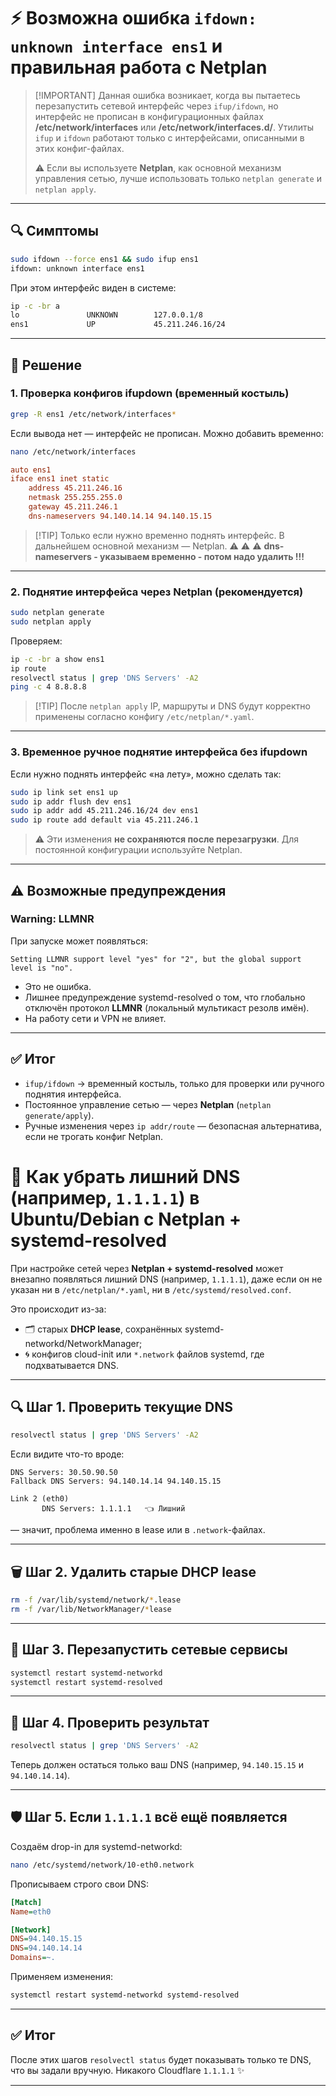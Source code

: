 # ⚡ Возможна ошибка `ifdown: unknown interface ens1` и правильная работа с Netplan

> \[!IMPORTANT]
> Данная ошибка возникает, когда вы пытаетесь перезапустить сетевой интерфейс через `ifup/ifdown`,
> но интерфейс не прописан в конфигурационных файлах **/etc/network/interfaces** или **/etc/network/interfaces.d/**.
> Утилиты `ifup` и `ifdown` работают только с интерфейсами, описанными в этих конфиг-файлах.
>
> ⚠️ Если вы используете **Netplan**, как основной механизм управления сетью, лучше использовать только `netplan generate` и `netplan apply`.

---

## 🔍 Симптомы

```bash
sudo ifdown --force ens1 && sudo ifup ens1
ifdown: unknown interface ens1
```

При этом интерфейс виден в системе:

```bash
ip -c -br a
lo               UNKNOWN        127.0.0.1/8
ens1             UP             45.211.246.16/24
```

---

## 🔧 Решение

### 1. Проверка конфигов ifupdown (временный костыль)

```bash
grep -R ens1 /etc/network/interfaces*
```

Если вывода нет — интерфейс не прописан. Можно добавить временно:

```bash
nano /etc/network/interfaces
```

```ini
auto ens1
iface ens1 inet static
    address 45.211.246.16
    netmask 255.255.255.0
    gateway 45.211.246.1
    dns-nameservers 94.140.14.14 94.140.15.15
```

> \[!TIP]
> Только если нужно временно поднять интерфейс. В дальнейшем основной механизм — Netplan.
> ⚠️ ⚠️ ⚠️ **dns-nameservers - указываем временно - потом надо удалить !!!**

---

### 2. Поднятие интерфейса через Netplan (рекомендуется)

```bash
sudo netplan generate
sudo netplan apply
```

Проверяем:

```bash
ip -c -br a show ens1
ip route
resolvectl status | grep 'DNS Servers' -A2
ping -c 4 8.8.8.8
```

> \[!TIP]
> После `netplan apply` IP, маршруты и DNS будут корректно применены согласно конфигу `/etc/netplan/*.yaml`.

---

### 3. Временное ручное поднятие интерфейса без ifupdown

Если нужно поднять интерфейс «на лету», можно сделать так:

```bash
sudo ip link set ens1 up
sudo ip addr flush dev ens1
sudo ip addr add 45.211.246.16/24 dev ens1
sudo ip route add default via 45.211.246.1
```

> ⚠️ Эти изменения **не сохраняются после перезагрузки**. Для постоянной конфигурации используйте Netplan.

---

## ⚠️ Возможные предупреждения

### Warning: LLMNR

При запуске может появляться:

```
Setting LLMNR support level "yes" for "2", but the global support level is "no".
```

* Это не ошибка.
* Лишнее предупреждение systemd-resolved о том, что глобально отключён протокол **LLMNR** (локальный мультикаст резолв имён).
* На работу сети и VPN не влияет.

---

## ✅ Итог

* `ifup/ifdown` → временный костыль, только для проверки или ручного поднятия интерфейса.
* Постоянное управление сетью — через **Netplan** (`netplan generate/apply`).
* Ручные изменения через `ip addr/route` — безопасная альтернатива, если не трогать конфиг Netplan.


# 📌 Как убрать лишний DNS (например, `1.1.1.1`) в Ubuntu/Debian с Netplan + systemd-resolved

При настройке сетей через **Netplan + systemd-resolved** может внезапно появляться лишний DNS (например, `1.1.1.1`), даже если он не указан ни в `/etc/netplan/*.yaml`, ни в `/etc/systemd/resolved.conf`.

Это происходит из-за:

* 🗂️ старых **DHCP lease**, сохранённых systemd-networkd/NetworkManager;
* 🌀 конфигов cloud-init или `*.network` файлов systemd, где подхватывается DNS.

---

## 🔍 Шаг 1. Проверить текущие DNS

```bash
resolvectl status | grep 'DNS Servers' -A2
```

Если видите что-то вроде:

```
DNS Servers: 30.50.90.50
Fallback DNS Servers: 94.140.14.14 94.140.15.15

Link 2 (eth0)
       DNS Servers: 1.1.1.1   👈 Лишний
```

— значит, проблема именно в lease или в `.network`-файлах.

---

## 🗑️ Шаг 2. Удалить старые DHCP lease

```bash
rm -f /var/lib/systemd/network/*.lease
rm -f /var/lib/NetworkManager/*lease
```

---

## 🔄 Шаг 3. Перезапустить сетевые сервисы

```bash
systemctl restart systemd-networkd
systemctl restart systemd-resolved
```

---

## 📝 Шаг 4. Проверить результат

```bash
resolvectl status | grep 'DNS Servers' -A2
```

Теперь должен остаться только ваш DNS (например, `94.140.15.15` и `94.140.14.14`).

---

## 🛡️ Шаг 5. Если `1.1.1.1` всё ещё появляется

Создаём drop-in для systemd-networkd:

```bash
nano /etc/systemd/network/10-eth0.network
```

Прописываем строго свои DNS:

```ini
[Match]
Name=eth0

[Network]
DNS=94.140.15.15
DNS=94.140.14.14
Domains=~.
```

Применяем изменения:

```bash
systemctl restart systemd-networkd systemd-resolved
```

---

## ✅ Итог

После этих шагов `resolvectl status` будет показывать только те DNS, что вы задали вручную. Никакого Cloudflare `1.1.1.1` ✨

---


